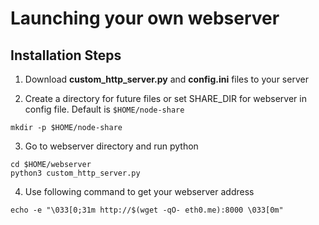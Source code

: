 # Launching your own webserver

## Installation Steps

1. Download **custom_http_server.py** and **config.ini** files to your server

2. Create a directory for future files or set SHARE_DIR for webserver in config file. Default is `$HOME/node-share`
```
mkdir -p $HOME/node-share
```

3. Go to webserver directory and run python
```
cd $HOME/webserver
python3 custom_http_server.py
```
4. Use following command to get your webserver address
```
echo -e "\033[0;31m http://$(wget -qO- eth0.me):8000 \033[0m"
```
